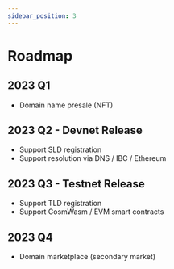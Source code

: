 ```yaml
---
sidebar_position: 3
---
```


# Roadmap

## 2023 Q1

- Domain name presale (NFT)

## 2023 Q2 - Devnet Release

- Support SLD registration
- Support resolution via DNS / IBC / Ethereum

## 2023 Q3 - Testnet Release

- Support TLD registration
- Support CosmWasm / EVM smart contracts

## 2023 Q4

- Domain marketplace (secondary market)
